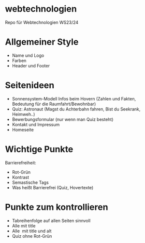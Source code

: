 # webtechnologien
Repo für Webtechnologien WS23/24

# Allgemeiner Style
- Name und Logo
- Farben
- Header und Footer

# Seitenideen
- Sonnensystem-Modell Infos beim Hovern (Zahlen und Fakten, Bedeutung für die Raumfahrt/Bewohnbar)
- Quiz: Astronaut (Magst du Achterbahn fahren, Bist du Seekrank, Heimweh..)
- Bewerbungsformular (nur wenn man Quiz besteht)
- Kontakt und Impressum
- Homeseite

# Wichtige Punkte
Barrierefreiheit:
 - Rot-Grün
 - Kontrast
 - Semastische Tags
 - Was heißt Barrierefrei (Quiz, Hovertexte)

 # Punkte zum kontrollieren
 - Tabreihenfolge auf allen Seiten sinnvoll
 - Alle <a> mit title
 - Alle <img> mit title und alt
 - Quiz ohne Rot-Grün